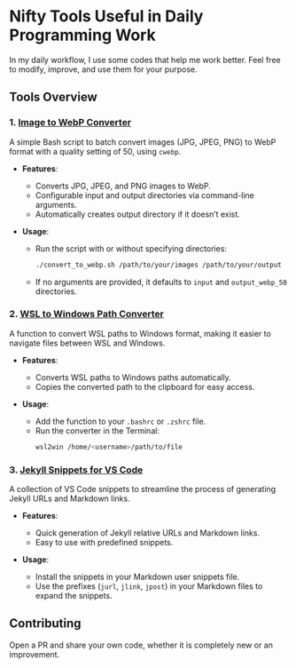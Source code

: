 # Nifty Tools Useful in Daily Programming Work

In my daily workflow, I use some codes that help me work better. Feel free to modify, improve, and use them for your purpose.

## Tools Overview

### 1. [Image to WebP Converter](image-to-webp-converter/)
A simple Bash script to batch convert images (JPG, JPEG, PNG) to WebP format with a quality setting of 50, using `cwebp`.

- **Features**:
  - Converts JPG, JPEG, and PNG images to WebP.
  - Configurable input and output directories via command-line arguments.
  - Automatically creates output directory if it doesn’t exist.

- **Usage**:
  - Run the script with or without specifying directories:
    ```bash
    ./convert_to_webp.sh /path/to/your/images /path/to/your/output
    ```
  - If no arguments are provided, it defaults to `input` and `output_webp_50` directories.

### 2. [WSL to Windows Path Converter](wsl-to-win-path-converter/)
A function to convert WSL paths to Windows format, making it easier to navigate files between WSL and Windows.

- **Features**:
  - Converts WSL paths to Windows paths automatically.
  - Copies the converted path to the clipboard for easy access.

- **Usage**:
  - Add the function to your `.bashrc` or `.zshrc` file.
  - Run the converter in the Terminal:
    ```bash
    wsl2win /home/<username>/path/to/file
    ```

### 3. [Jekyll Snippets for VS Code](jekyll-snippets-vs-code/)
A collection of VS Code snippets to streamline the process of generating Jekyll URLs and Markdown links.

- **Features**:
  - Quick generation of Jekyll relative URLs and Markdown links.
  - Easy to use with predefined snippets.

- **Usage**:
  - Install the snippets in your Markdown user snippets file.
  - Use the prefixes (`jurl`, `jlink`, `jpost`) in your Markdown files to expand the snippets.

## Contributing
Open a PR and share your own code, whether it is completely new or an improvement.